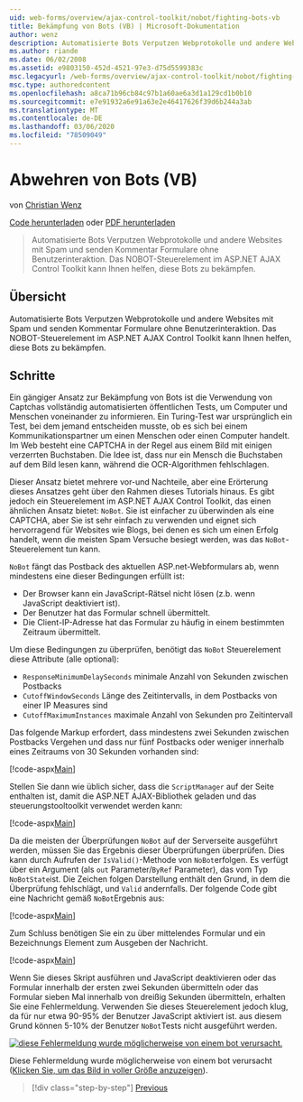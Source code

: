 ```yaml
---
uid: web-forms/overview/ajax-control-toolkit/nobot/fighting-bots-vb
title: Bekämpfung von Bots (VB) | Microsoft-Dokumentation
author: wenz
description: Automatisierte Bots Verputzen Webprotokolle und andere Websites mit Spam und senden Kommentar Formulare ohne Benutzerinteraktion. Das NOBOT-Steuerelement im ASP.NET AJAX-con...
ms.author: riande
ms.date: 06/02/2008
ms.assetid: e9803150-452d-4521-97e3-d75d5599383c
msc.legacyurl: /web-forms/overview/ajax-control-toolkit/nobot/fighting-bots-vb
msc.type: authoredcontent
ms.openlocfilehash: a8ca71b96cb84c97b1a60ae6a3d1a129cd1b0b10
ms.sourcegitcommit: e7e91932a6e91a63e2e46417626f39d6b244a3ab
ms.translationtype: MT
ms.contentlocale: de-DE
ms.lasthandoff: 03/06/2020
ms.locfileid: "78509049"
---
```

# <a name="fighting-bots-vb"></a>Abwehren von Bots (VB)

von [Christian Wenz](https://github.com/wenz)

[Code herunterladen](https://download.microsoft.com/download/9/3/f/93f8daea-bebd-4821-833b-95205389c7d0/NoBot0.vb.zip) oder [PDF herunterladen](https://download.microsoft.com/download/b/6/a/b6ae89ee-df69-4c87-9bfb-ad1eb2b23373/nobot0VB.pdf)

> Automatisierte Bots Verputzen Webprotokolle und andere Websites mit Spam und senden Kommentar Formulare ohne Benutzerinteraktion. Das NOBOT-Steuerelement im ASP.NET AJAX Control Toolkit kann Ihnen helfen, diese Bots zu bekämpfen.

## <a name="overview"></a>Übersicht

Automatisierte Bots Verputzen Webprotokolle und andere Websites mit Spam und senden Kommentar Formulare ohne Benutzerinteraktion. Das NOBOT-Steuerelement im ASP.NET AJAX Control Toolkit kann Ihnen helfen, diese Bots zu bekämpfen.

## <a name="steps"></a>Schritte

Ein gängiger Ansatz zur Bekämpfung von Bots ist die Verwendung von Captchas vollständig automatisierten öffentlichen Tests, um Computer und Menschen voneinander zu informieren. Ein Turing-Test war ursprünglich ein Test, bei dem jemand entscheiden musste, ob es sich bei einem Kommunikationspartner um einen Menschen oder einen Computer handelt. Im Web besteht eine CAPTCHA in der Regel aus einem Bild mit einigen verzerrten Buchstaben. Die Idee ist, dass nur ein Mensch die Buchstaben auf dem Bild lesen kann, während die OCR-Algorithmen fehlschlagen.

Dieser Ansatz bietet mehrere vor-und Nachteile, aber eine Erörterung dieses Ansatzes geht über den Rahmen dieses Tutorials hinaus. Es gibt jedoch ein Steuerelement im ASP.NET AJAX Control Toolkit, das einen ähnlichen Ansatz bietet: `NoBot`. Sie ist einfacher zu überwinden als eine CAPTCHA, aber Sie ist sehr einfach zu verwenden und eignet sich hervorragend für Websites wie Blogs, bei denen es sich um einen Erfolg handelt, wenn die meisten Spam Versuche besiegt werden, was das `NoBot`-Steuerelement tun kann.

`NoBot` fängt das Postback des aktuellen ASP.net-Webformulars ab, wenn mindestens eine dieser Bedingungen erfüllt ist:

- Der Browser kann ein JavaScript-Rätsel nicht lösen (z.b. wenn JavaScript deaktiviert ist).
- Der Benutzer hat das Formular schnell übermittelt.
- Die Client-IP-Adresse hat das Formular zu häufig in einem bestimmten Zeitraum übermittelt.

Um diese Bedingungen zu überprüfen, benötigt das `NoBot` Steuerelement diese Attribute (alle optional):

- `ResponseMinimumDelaySeconds` minimale Anzahl von Sekunden zwischen Postbacks
- `CutoffWindowSeconds` Länge des Zeitintervalls, in dem Postbacks von einer IP Measures sind
- `CutoffMaximumInstances` maximale Anzahl von Sekunden pro Zeitintervall

Das folgende Markup erfordert, dass mindestens zwei Sekunden zwischen Postbacks Vergehen und dass nur fünf Postbacks oder weniger innerhalb eines Zeitraums von 30 Sekunden vorhanden sind:

[!code-aspx[Main](fighting-bots-vb/samples/sample1.aspx)]

Stellen Sie dann wie üblich sicher, dass die `ScriptManager` auf der Seite enthalten ist, damit die ASP.NET AJAX-Bibliothek geladen und das steuerungstooltoolkit verwendet werden kann:

[!code-aspx[Main](fighting-bots-vb/samples/sample2.aspx)]

Da die meisten der Überprüfungen `NoBot` auf der Serverseite ausgeführt werden, müssen Sie das Ergebnis dieser Überprüfungen überprüfen. Dies kann durch Aufrufen der `IsValid()`-Methode von `NoBot`erfolgen. Es verfügt über ein Argument (als `out` Parameter/`ByRef` Parameter), das vom Typ `NoBotState`ist. Die Zeichen folgen Darstellung enthält den Grund, in dem die Überprüfung fehlschlägt, und `Valid` andernfalls. Der folgende Code gibt eine Nachricht gemäß `NoBot`Ergebnis aus:

[!code-aspx[Main](fighting-bots-vb/samples/sample3.aspx)]

Zum Schluss benötigen Sie ein zu über mittelendes Formular und ein Bezeichnungs Element zum Ausgeben der Nachricht.

[!code-aspx[Main](fighting-bots-vb/samples/sample4.aspx)]

Wenn Sie dieses Skript ausführen und JavaScript deaktivieren oder das Formular innerhalb der ersten zwei Sekunden übermitteln oder das Formular sieben Mal innerhalb von dreißig Sekunden übermitteln, erhalten Sie eine Fehlermeldung. Verwenden Sie dieses Steuerelement jedoch klug, da für nur etwa 90-95% der Benutzer JavaScript aktiviert ist. aus diesem Grund können 5-10% der Benutzer `NoBot`Tests nicht ausgeführt werden.

[![diese Fehlermeldung wurde möglicherweise von einem bot verursacht.](fighting-bots-vb/_static/image2.png)](fighting-bots-vb/_static/image1.png)

Diese Fehlermeldung wurde möglicherweise von einem bot verursacht ([Klicken Sie, um das Bild in voller Größe anzuzeigen](fighting-bots-vb/_static/image3.png)).

> [!div class="step-by-step"]
> [Previous](fighting-bots-cs.md)
